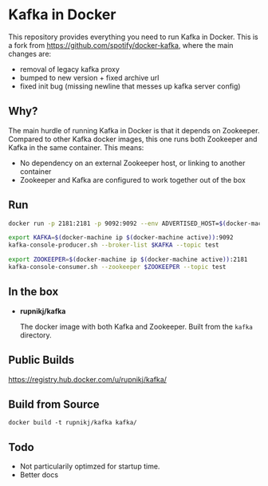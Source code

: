 Kafka in Docker
===

This repository provides everything you need to run Kafka in Docker. This is a fork
from https://github.com/spotify/docker-kafka, where the main changes are:

- removal of legacy kafka proxy
- bumped to new version + fixed archive url
- fixed init bug (missing newline that messes up kafka server config)

Why?
---
The main hurdle of running Kafka in Docker is that it depends on Zookeeper.
Compared to other Kafka docker images, this one runs both Zookeeper and Kafka
in the same container. This means:

* No dependency on an external Zookeeper host, or linking to another container
* Zookeeper and Kafka are configured to work together out of the box

Run
---

```bash
docker run -p 2181:2181 -p 9092:9092 --env ADVERTISED_HOST=$(docker-machine ip $(docker-machine active)) --env ADVERTISED_PORT=9092 rupnikj/kafka
```

```bash
export KAFKA=$(docker-machine ip $(docker-machine active)):9092
kafka-console-producer.sh --broker-list $KAFKA --topic test
```

```bash
export ZOOKEEPER=$(docker-machine ip $(docker-machine active)):2181
kafka-console-consumer.sh --zookeeper $ZOOKEEPER --topic test
```

In the box
---
* **rupnikj/kafka**

  The docker image with both Kafka and Zookeeper. Built from the `kafka`
  directory.

Public Builds
---

https://registry.hub.docker.com/u/rupnikj/kafka/

Build from Source
---

    docker build -t rupnikj/kafka kafka/

Todo
---

* Not particularily optimzed for startup time.
* Better docs

